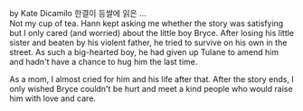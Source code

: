 
by Kate Dicamilo
한결이 등쌀에 읽은 ...  
Not my cup of tea. Hann kept asking me whether the story was satisfying but I only cared (and worried) about the little boy Bryce. 
After losing his little sister and beaten by his violent father, he tried to survive on his own in the street. 
As  such a big-hearted boy, he had given up Tulane to amend him and hadn't have a chance to hug him the last time. 

As a mom, I almost cried for him and his life after that. 
After the story ends, I only wished Bryce couldn't be hurt and meet a kind people who would raise him with love and care. 

